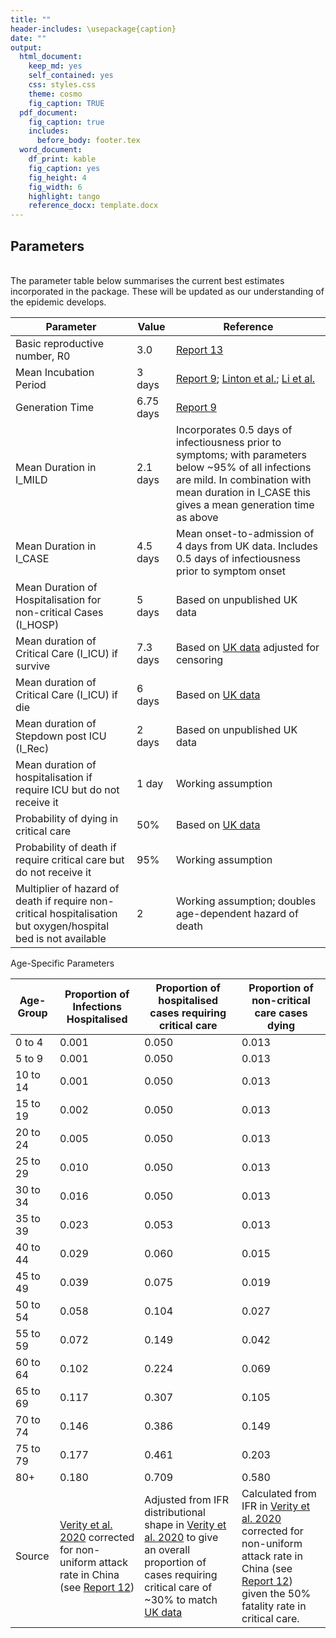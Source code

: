 ```yaml
---
title: ""
header-includes: \usepackage{caption}
date: ""
output:
  html_document:
    keep_md: yes
    self_contained: yes
    css: styles.css
    theme: cosmo
    fig_caption: TRUE
  pdf_document: 
    fig_caption: true
    includes: 
      before_body: footer.tex
  word_document:
    df_print: kable
    fig_caption: yes
    fig_height: 4
    fig_width: 6
    highlight: tango
    reference_docx: template.docx
---
```




## Parameters

<br> 
The parameter table below summarises the current best estimates incorporated in the package. These will be updated as our understanding of the epidemic develops.

| **Parameter** | **Value** | **Reference** |
| --- | --- | --- |
| Basic reproductive number, R0 | 3.0 | [Report 13](https://www.imperial.ac.uk/mrc-global-infectious-disease-analysis/covid-19/report-13-europe-npi-impact/) |
| Mean Incubation Period | 3 days | [Report 9](https://www.imperial.ac.uk/mrc-global-infectious-disease-analysis/covid-19/report-9-impact-of-npis-on-covid-19/); [Linton et al.](https://www.medrxiv.org/content/medrxiv/early/2020/01/28/2020.01.26.20018754.full.pdf); [Li et al.](https://www.nejm.org/doi/full/10.1056/NEJMoa2001316) |
| Generation Time | 6.75 days | [Report 9](https://www.imperial.ac.uk/mrc-global-infectious-disease-analysis/covid-19/report-9-impact-of-npis-on-covid-19/) |
| Mean Duration in I\_MILD | 2.1 days | Incorporates 0.5 days of infectiousness prior to symptoms; with parameters below ~95% of all infections are mild. In combination with mean duration in I\_CASE this gives a mean generation time as above |
| Mean Duration in I\_CASE | 4.5 days | Mean onset-to-admission of 4 days from UK data. Includes 0.5 days of infectiousness prior to symptom onset |
| Mean Duration of Hospitalisation for non-critical Cases (I\_HOSP) | 5 days | Based on unpublished UK data |
| Mean duration of Critical Care (I\_ICU) if survive | 7.3 days | Based on [UK data](https://www.icnarc.org/Our-Audit/Audits/Cmp/Reports) adjusted for censoring |
| Mean duration of Critical Care (I\_ICU) if die | 6 days | Based on [UK data](https://www.icnarc.org/Our-Audit/Audits/Cmp/Reports) |
| Mean duration of Stepdown post ICU (I\_Rec) | 2 days | Based on unpublished UK data |
| Mean duration of hospitalisation if require ICU but do not receive it | 1 day | Working assumption |
| Probability of dying in critical care | 50% | Based on [UK data](https://www.icnarc.org/Our-Audit/Audits/Cmp/Reports) |
| Probability of death if require critical care but do not receive it | 95% | Working assumption |
| Multiplier of hazard of death if require non-critical hospitalisation but oxygen/hospital bed is not available | 2 | Working assumption; doubles age-dependent hazard of death |

Age-Specific Parameters

| **Age-Group** | **Proportion of Infections Hospitalised** | **Proportion of hospitalised cases requiring critical care** | **Proportion of non-critical care cases dying** |
| --- | --- | --- | --- |
| 0 to 4 | 0.001 | 0.050 | 0.013 |
| 5 to 9 | 0.001 | 0.050 | 0.013 |
| 10 to 14 | 0.001 | 0.050 | 0.013 |
| 15 to 19 | 0.002 | 0.050 | 0.013 |
| 20 to 24 | 0.005 | 0.050 | 0.013 |
| 25 to 29 | 0.010 | 0.050 | 0.013 |
| 30 to 34 | 0.016 | 0.050 | 0.013 |
| 35 to 39 | 0.023 | 0.053 | 0.013 |
| 40 to 44 | 0.029 | 0.060 | 0.015 |
| 45 to 49 | 0.039 | 0.075 | 0.019 |
| 50 to 54 | 0.058 | 0.104 | 0.027 |
| 55 to 59 | 0.072 | 0.149 | 0.042 |
| 60 to 64 | 0.102 | 0.224 | 0.069 |
| 65 to 69 | 0.117 | 0.307 | 0.105 |
| 70 to 74 | 0.146 | 0.386 | 0.149 |
| 75 to 79 | 0.177 | 0.461 | 0.203 |
| 80+ | 0.180 | 0.709 | 0.580 |
| Source | [Verity et al. 2020](https://www.thelancet.com/pdfs/journals/laninf/PIIS1473-3099(20)30243-7.pdf) corrected for non-uniform attack rate in China (see [Report 12](https://www.imperial.ac.uk/mrc-global-infectious-disease-analysis/covid-19/report-12-global-impact-covid-19/)) | Adjusted from IFR distributional shape in [Verity et al. 2020](https://www.thelancet.com/pdfs/journals/laninf/PIIS1473-3099(20)30243-7.pdf) to give an overall proportion of cases requiring critical care of ~30% to match [UK data](https://www.icnarc.org/Our-Audit/Audits/Cmp/Reports) | Calculated from IFR in [Verity et al. 2020](https://www.thelancet.com/pdfs/journals/laninf/PIIS1473-3099(20)30243-7.pdf) corrected for non-uniform attack rate in China (see [Report 12](https://www.imperial.ac.uk/mrc-global-infectious-disease-analysis/covid-19/report-12-global-impact-covid-19/)) given the 50% fatality rate in critical care. |
<br>

